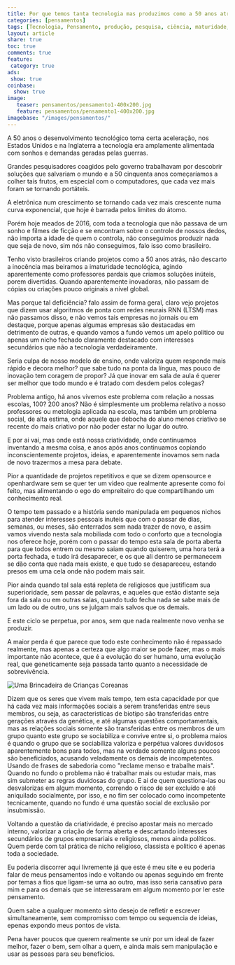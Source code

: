 ```yaml
---
title: Por que temos tanta tecnologia mas produzimos como a 50 anos atrás?
categories: [pensamentos]
tags: [Tecnologia, Pensamento, produção, pesquisa, ciência, maturidade, tecnologia, tecnologia de ponta]
layout: article
share: true
toc: true
comments: true
feature: 
 category: true
ads: 
 show: true
coinbase:
  show: true
image:
   teaser: pensamentos/pensamento1-400x200.jpg
   feature: pensamentos/pensamento1-400x200.jpg
imagebase: "/images/pensamentos/"
---
```


A 50 anos o desenvolvimento tecnológico toma certa aceleração, nos Estados Unidos e na Inglaterra a tecnologia era amplamente alimentada com sonhos e demandas geradas pelas guerras.

<!--more-->

Grandes pesquisadores coagidos pelo governo trabalhavam por descobrir soluções que salvariam o mundo e a 50 cinquenta anos começaríamos a colher tais frutos, em especial com o computadores, que cada vez mais foram se tornando portáteis.

A eletrônica num crescimento se tornando cada vez mais crescente numa curva exponencial, que hoje é barrada pelos limites do átomo.

Porém hoje meados de 2016, com toda a tecnologia que não passava de um sonho e filmes de ficção e se encontram sobre o controle de nossos dedos, não importa a idade de quem o controla, não conseguimos produzir nada que seja de novo, sim nós não conseguimos, falo isso como brasileiro.

Tenho visto brasileiros criando projetos como a 50 anos atrás, não descarto a inocência mas beiramos a imaturidade tecnológica, agindo aparentemente como professores pardais que criamos soluções inúteis, porem divertidas. Quando aparentemente inovadoras, não passam de cópias ou criações pouco originais a nível global.

Mas porque tal deficiência? falo assim de forma geral, claro vejo projetos que dizem usar algoritmos de ponta com redes neurais RNN (LTSM) mas não passamos disso, e não vemos tais empresas no jornais ou em destaque, porque apenas algumas empresas são destacadas em detrimento de outras, e quando vamos a fundo vemos um apelo politico ou apenas um nicho fechado claramente destacado com interesses secundários que não a tecnologia verdadeiramente.

Seria culpa de nosso modelo de ensino, onde valoriza quem responde mais rápido e decora melhor? que sabe tudo na ponta da língua, mas pouco de inovação tem coragem de propor? Já que inovar em sala de aula é querer ser melhor que todo mundo e é tratado com desdem pelos colegas?

Problema antigo, há anos vivemos este problema com relação a nossas escolas, 100? 200 anos? Não é simplesmente um problema relativo a nosso professores ou metologia aplicada na escola, mas também um problema social, de alta estima, onde aquele que debocha do aluno menos criativo se recente do mais criativo por não poder estar no lugar do outro.

E por ai vai, mas onde está nossa criatividade, onde continuamos inventando a mesma coisa, e anos após anos continuamos copiando inconscientemente projetos, ideias, e aparentemente inovamos sem nada de novo trazermos a mesa para debate.

Pior a quantidade de projetos repetitivos e que se dizem opensource e openhardware sem se quer ter um video que realmente apresente como foi feito, mas alimentando o ego do empreiteiro do que compartilhando um conhecimento real.

O tempo tem passado e a história sendo manipulada em pequenos nichos para atender interesses pessoais inuteis que com o passar de dias, semanas, ou meses, são enterrados sem nada trazer de novo, e assim vamos vivendo nesta sala mobiliada com todo o conforto que a tecnologia nos oferece hoje, porém com o passar do tempo esta sala de porta aberta para que todos entrem ou mesmo saiam quando quiserem, uma hora terá a porta fechada, e tudo irá desaparecer, e os que ali dentro se permanecem se dão conta que nada mais existe, e que tudo se desapareceu, estando presos em uma cela onde não podem mais sair.

Pior ainda quando tal sala está repleta de religiosos que justificam sua superioridade, sem passar de palavras, e aqueles que estão distante seja fora da sala ou em outras salas, quando tudo fecha nada se sabe mais de um lado ou de outro, uns se julgam mais salvos que os demais.

E este ciclo se perpetua, por anos, sem que nada realmente novo venha se produzir.

A maior perda é que parece que todo este conhecimento não é repassado realmente, mas apenas a certeza que algo maior se pode fazer, mas o mais importante não acontece, que é a evolução do ser humano, uma evolução real, que geneticamente seja passada tanto quanto a necessidade de sobrevivência.

![Uma Brincadeira de Crianças Coreanas](/images/pensamentos/criancas_coreanas_jogo.jpg)

Dizem que os seres que vivem mais tempo, tem esta capacidade por que há cada vez mais informações sociais a serem transferidas entre seus membros, ou seja, as caracteristicas de biotipo são transferidas entre gerações através da genética, e até algumas questões comportamentais, mas as relações sociais somente são transferidas entre os membros de um grupo quanto este grupo se sociabiliza e convive entre si, o problema maios é quando o grupo que se sociabiliza valoriza e perpétua valores duvidosos aparentemente bons para todos, mas na verdade somente alguns poucos são beneficiados, acusando veladamente os demais de incompetentes. Usando de frases de sabedoria como "reclame menso e trabalhe mais". Quando no fundo o problema não é trabalhar mais ou estudar mais, mas sim submeter as regras duvidosas do grupo. E ai de quem questiona-las ou desvalorizas em algum momento, correndo o risco de ser excluído e até aniquilado socialmente, por isso, e no fim ser colocado como incompetente tecnicamente, quando no fundo é uma questão social de exclusão por insubmissão.

Voltando a questão da criatividade, é preciso apostar mais no mercado interno, valorizar a criação de forma aberta e descartando interesses secundários de grupos empresariais e religiosos, menos ainda políticos. Quem perde com tal prática de nicho religioso, classista e politico é apenas toda a sociedade.

Eu poderia discorrer aqui livremente já que este é meu site e eu poderia falar de meus pensamentos indo e voltando ou apenas seguindo em frente por temas a fios que ligam-se uma ao outro, mas isso seria cansativo para mim e para os demais que se interessaram em algum momento por ler este pensamento.

Quem sabe a qualquer momento sinto desejo de refletir e escrever simultaneamente, sem compromisso com tempo ou sequencia de ideias, epenas expondo meus pontos de vista.

Pena haver poucos que querem realmente se unir por um ideal de fazer melhor, fazer o bem, sem olhar a quem, e ainda mais sem manipulação e usar as pessoas para seu beneficios.
